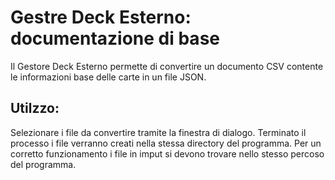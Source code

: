 # Gestre Deck Esterno: documentazione di base

Il Gestore Deck Esterno permette di convertire un documento CSV contente le informazioni base delle carte in un file JSON.

## Utilzzo: 
Selezionare i file da convertire tramite la finestra di dialogo. Terminato il processo i file verranno creati nella stessa directory del programma.
Per un corretto funzionamento i file in imput si devono trovare nello stesso percoso del programma.
